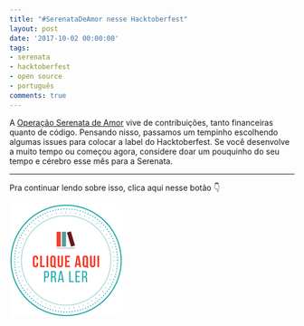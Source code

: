 ```yaml
---
title: "#SerenataDeAmor nesse Hacktoberfest"
layout: post
date: '2017-10-02 00:00:00'
tags:
- serenata
- hacktoberfest
- open source
- português
comments: true
---
```


A [Operação Serenata de Amor](https://serenata.ai/) vive de contribuições, tanto financeiras quanto de código. Pensando nisso, passamos um tempinho escolhendo algumas issues para colocar a label do Hacktoberfest. Se você desenvolve a muito tempo ou começou agora, considere doar um pouquinho do seu tempo e cérebro esse mês para a Serenata.

---

Pra continuar lendo sobre isso, clica aqui nesse botão 👇

[![clique aqui para ler](/assets/img/clique-aqui-para-ler.png)](https://medium.com/data-science-brigade/serenatadeamor-nesse-hacktoberfest-a752b909b433)
